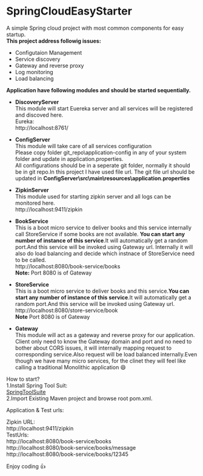 # SpringCloudEasyStarter
A simple Spring cloud project with most common components for easy startup.  
**This project address followig issues:**    
- Configutaion Management  
- Service discovery  
- Gateway and reverse proxy  
- Log monitoring  
- Load balancing  

**Application have following modules and should be started sequentially.**    
- **DiscoveryServer**  
  This module will start Euereka server and all services will be registered and discoved here.  
  Eureka:    
  http://localhost:8761/    
  
 - **ConfigServer**    
   This module will take care of all services configuration  
   Please copy folder git_repo\application-config in any of your system folder and update in application.properties.     
   All configurations should be in a seperate git folder, normally it should be in git repo.In this project I have used file url.
  The git file url should be updated in **ConfigServer\src\main\resources\application.properties**  
  - **ZipkinServer**  
    This module used for starting zipkin server and all logs can be monitored here.  
    http://localhost:9411/zipkin   
  - **BookService**  
     This is a boot micro service to deliver books and this service internally call StoreService if some books are not available.
     **You can start any number of instance of this service**.It will automatically get a random port.And this service will be invoked using Gateway url.  Internally it will also do load balancing and decide which instnace of StoreService need to be called.  
     http://localhost:8080/book-service/books    
     **Note:** Port 8080 is of Gateway     
     
   - **StoreService**  
     This is a boot micro service to deliver books and this service.**You can start any number of instance of this service**.It will automatically get a random port.And this service will be invoked using Gateway url.    
     http://localhost:8080/store-service/book     
     **Note** Port 8080 is of Gateway     
     
  - **Gateway**  
     This module will act as a gateway and reverse proxy for our application.  
     Client only need to know the Gateway domain and port and no need to bother about CORS issues, it will internally mapping request to corresponding service.Also request will be load balanced internally.Even though we have many micro services, for the clinet they will feel like calling a traditional Monolithic application :smile:  


How to start?  
1.Install Spring Tool Suit:  
  [SpringToolSuite](https://spring.io/tools)  
2.Import Existing Maven project and browse root pom.xml.  
  

Application & Test urls:  


Zipkin URL:  
http://localhost:9411/zipkin  
TestUrls:  
http://localhost:8080/book-service/books  
http://localhost:8080/book-service/books/message  
http://localhost:8080/book-service/books/12345  


Enjoy coding :+1:
